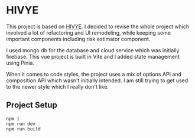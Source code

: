 # HIVYE
This project is based on [HIVYE](https://github.com/AaronVillano/Mobile_Application.git).  I decided to revise the whole project which involved a lot of refactoring and UI remodeling, while keeping some important components including risk estimator component. 

I used mongo db for the database and cloud service which was initially firebase. This vue project is built in Vite and I added state management using Pinia.

When it comes to code styles, the project uses a mix of options API and composition API which wasn't initially intended. I am still trying to get used to the newer style which I really don't like.

## Project Setup
```
npm i
npm run dev
npm run build
```
